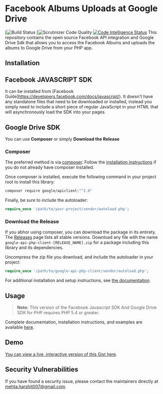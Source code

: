 # Facebook Albums Uploads at Google Drive 

[![Build Status](https://scrutinizer-ci.com/g/mehta-harshit/photo-test/badges/build.png?b=master)
[![Scrutinizer Code Quality](https://scrutinizer-ci.com/g/mehta-harshit/photo-test/badges/quality-score.png?b=master)
[![Code Intelligence Status](https://scrutinizer-ci.com/g/mehta-harshit/photo-test/badges/code-intelligence.svg?b=master)](https://scrutinizer-ci.com/code-intelligence)
This repository contains the open source Facebook API integration and Google Drive Sdk that allows you to access the Facebook Albums and uploads the albums to Google Drive  from your PHP app.

## Installation

## Facebook JAVASCRIPT SDK

It can be installed from [Facebook Guide]https://developers.facebook.com/docs/javascript/). 
It doesn't have any standalone files that need to be downloaded or installed, instead you simply need to include a short piece of regular JavaScript in your HTML that will asynchronously load the SDK into your pages.

## Google Drive SDK 

You can use **Composer** or simply **Download the Release**

### Composer

The preferred method is via [composer](https://getcomposer.org). Follow the
[installation instructions](https://getcomposer.org/doc/00-intro.md) if you do not already have
composer installed.

Once composer is installed, execute the following command in your project root to install this library:

```sh
composer require google/apiclient:"^2.0"
```

Finally, be sure to include the autoloader:

```php
require_once '/path/to/your-project/vendor/autoload.php';
```

### Download the Release

If you abhor using composer, you can download the package in its entirety. The [Releases](https://github.com/google/google-api-php-client/releases) page lists all stable versions. Download any file
with the name `google-api-php-client-[RELEASE_NAME].zip` for a package including this library and its dependencies.

Uncompress the zip file you download, and include the autoloader in your project:

```php
require_once '/path/to/google-api-php-client/vendor/autoload.php';
```

For additional installation and setup instructions, see [the documentation](https://developers.google.com/api-client-library/php/start/installation).
## Usage

> **Note:** This version of the Facebook Javascript SDK And Google Drive SDK for PHP requires PHP 5.4 or greater.

Complete documentation, installation instructions, and examples are available [here](docs/).

## Demo

[You can view a live, interactive version of this Gist here](https://www.staging.nystrading.com/photo/).


## Security Vulnerabilities

If you have found a security issue, please contact the maintainers directly at [mehta.harshit007@gmail.com](mailto:mehta.harshit007@gmail.com).
